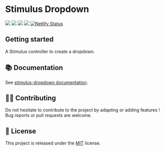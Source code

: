 # Stimulus Dropdown

[![](https://img.shields.io/npm/dt/stimulus-dropdown.svg)](https://www.npmjs.com/package/stimulus-dropdown)
[![](https://img.shields.io/npm/v/stimulus-dropdown.svg)](https://www.npmjs.com/package/stimulus-dropdown)
[![](https://github.com/stimulus-components/stimulus-dropdown/workflows/Lint/badge.svg)](https://github.com/stimulus-components/stimulus-dropdown)
[![](https://img.shields.io/github/license/stimulus-components/stimulus-dropdown.svg)](https://github.com/stimulus-components/stimulus-dropdown)
[![Netlify Status](https://api.netlify.com/api/v1/badges/e6e1b1d2-f834-44c5-a12a-c848f6d4cd5e/deploy-status)](https://stimulus-dropdown.netlify.com)

## Getting started

A Stimulus controller to create a dropdown.

## 📚 Documentation

See [stimulus-dropdown documentation](https://stimulus-components.netlify.app/docs/components/stimulus-dropdown/).

## 👷‍♂️ Contributing

Do not hesitate to contribute to the project by adapting or adding features ! Bug reports or pull requests are welcome.

## 📝 License

This project is released under the [MIT](http://opensource.org/licenses/MIT) license.
